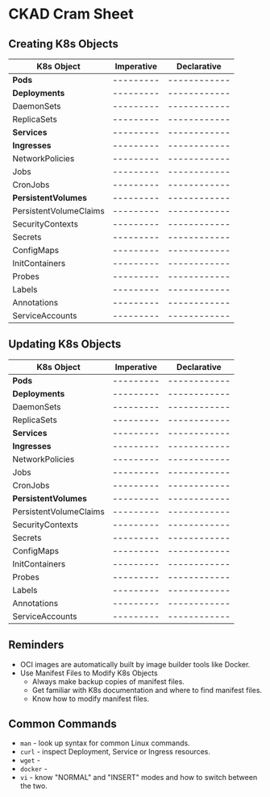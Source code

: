 # <TODO> CKAD Cram Sheet

## Creating K8s Objects

| K8s Object | Imperative | Declarative |
| ---------- | --------- | ------------ |
| **Pods** | --------- | ------------ |
| **Deployments** | --------- | ------------ |
| DaemonSets | --------- | ------------ |
| ReplicaSets | --------- | ------------ |
| **Services** | --------- | ------------ |
| **Ingresses** | --------- | ------------ |
| NetworkPolicies | --------- | ------------ |
| Jobs | --------- | ------------ |
| CronJobs | --------- | ------------ |
| **PersistentVolumes** | --------- | ------------ |
| PersistentVolumeClaims | --------- | ------------ |
| SecurityContexts | --------- | ------------ |
| Secrets | --------- | ------------ |
| ConfigMaps | --------- | ------------ |
| InitContainers | --------- | ------------ |
| Probes | --------- | ------------ |
| Labels | --------- | ------------ |
| Annotations | --------- | ------------ |
| ServiceAccounts | --------- | ------------ |

## Updating K8s Objects

| K8s Object | Imperative | Declarative |
| ---------- | --------- | ------------ |
| **Pods** | --------- | ------------ |
| **Deployments** | --------- | ------------ |
| DaemonSets | --------- | ------------ |
| ReplicaSets | --------- | ------------ |
| **Services** | --------- | ------------ |
| **Ingresses** | --------- | ------------ |
| NetworkPolicies | --------- | ------------ |
| Jobs | --------- | ------------ |
| CronJobs | --------- | ------------ |
| **PersistentVolumes** | --------- | ------------ |
| PersistentVolumeClaims | --------- | ------------ |
| SecurityContexts | --------- | ------------ |
| Secrets | --------- | ------------ |
| ConfigMaps | --------- | ------------ |
| InitContainers | --------- | ------------ |
| Probes | --------- | ------------ |
| Labels | --------- | ------------ |
| Annotations | --------- | ------------ |
| ServiceAccounts | --------- | ------------ |

## Reminders
- OCI images are automatically built by image builder tools like Docker.
- Use Manifest Files to Modify K8s Objects
  - Always make backup copies of manifest files.
  - Get familiar with K8s documentation and where to find manifest files.
  - Know how to modify manifest files.

## Common Commands
- `man` - look up syntax for common Linux commands.
- `curl` - inspect Deployment, Service or Ingress resources.
- `wget` - 
- `docker` - 
- `vi` - know "NORMAL" and "INSERT" modes and how to switch between the two.
